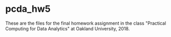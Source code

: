# pcda_hw5
These are the files for the final homework assignment in the class 
"Practical Computing for Data Analytics" at Oakland University, 2018.
